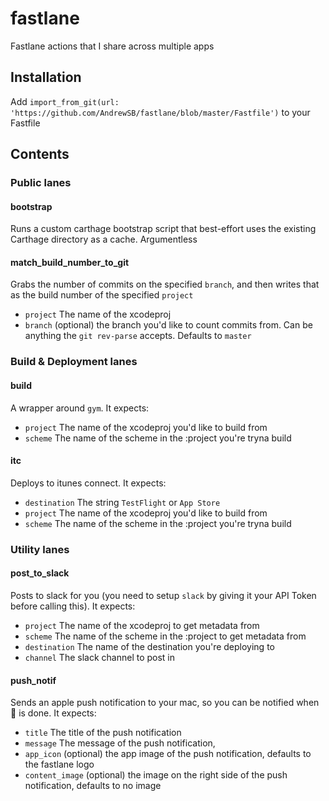 # fastlane
Fastlane actions that I share across multiple apps

## Installation
Add `import_from_git(url: 'https://github.com/AndrewSB/fastlane/blob/master/Fastfile')` to your Fastfile

## Contents 

### Public lanes

#### bootstrap
Runs a custom carthage bootstrap script that best-effort uses the existing Carthage directory as a cache. Argumentless

#### match_build_number_to_git
Grabs the number of commits on the specified `branch`, and then writes that as the build number of the specified `project`

- `project` The name of the xcodeproj
- `branch` (optional) the branch you'd like to count commits from. Can be anything the `git rev-parse` accepts. Defaults to `master`

### Build & Deployment lanes

#### build
A wrapper around `gym`. It expects:

- `project` The name of the xcodeproj you'd like to build from
- `scheme` The name of the scheme in the :project you're tryna build

#### itc
Deploys to itunes connect. It expects:

- `destination` The string `TestFlight` or `App Store`
- `project` The name of the xcodeproj you'd like to build from
- `scheme` The name of the scheme in the :project you're tryna build

### Utility lanes

#### post_to_slack
Posts to slack for you (you need to setup `slack` by giving it your API Token before calling this). It expects:

- `project` The name of the xcodeproj to get metadata from
- `scheme` The name of the scheme in the :project to get metadata from
- `destination` The name of the destination you're deploying to
- `channel` The slack channel to post in

#### push_notif
Sends an apple push notification to your mac, so you can be notified when 💩 is done. It expects:

- `title` The title of the push notification 
- `message` The message of the push notification, 
- `app_icon` (optional) the app image of the push notification, defaults to the fastlane logo
- `content_image` (optional) the image on the right side of the push notification, defaults to no image
